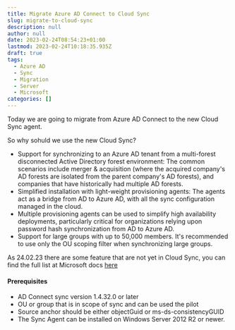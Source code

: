 ```yaml
---
title: Migrate Azure AD Connect to Cloud Sync
slug: migrate-to-cloud-sync
description: null
author: null
date: 2023-02-24T08:54:23+01:00
lastmod: 2023-02-24T10:18:35.935Z
draft: true
tags:
  - Azure AD
  - Sync
  - Migration
  - Server
  - Microsoft
categories: []
---
```


Today we are going to migrate from Azure AD Connect to the new Cloud Sync agent.

So why sohuld we use the new Cloud Sync? 
- Support for synchronizing to an Azure AD tenant from a multi-forest disconnected Active Directory forest environment: The common scenarios include merger & acquisition (where the acquired company's AD forests are isolated from the parent company's AD forests), and companies that have historically had multiple AD forests.
- Simplified installation with light-weight provisioning agents: The agents act as a bridge from AD to Azure AD, with all the sync configuration managed in the cloud.
- Multiple provisioning agents can be used to simplify high availability deployments, particularly critical for organizations relying upon password hash synchronization from AD to Azure AD.
- Support for large groups with up to 50,000 members. It's recommended to use only the OU scoping filter when synchronizing large groups.

As 24.02.23 there are some feature that are not yet in Cloud Sync, you can find the full list at Microsoft docs [here](https://learn.microsoft.com/en-us/azure/active-directory/cloud-sync/what-is-cloud-sync#comparison-between-azure-ad-connect-and-cloud-sync)


#### Prerequisites
- AD Connect sync version 1.4.32.0 or later
- OU or group that is in scope of sync and can be used the pilot
- Source anchor should be either objectGuid or ms-ds-consistencyGUID
- The Sync Agent can be installed on Windows Server 2012 R2 or newer.
